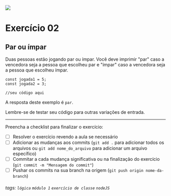 ![](https://i.imgur.com/xG74tOh.png)

# Exercício 02

## Par ou ímpar

Duas pessoas estão jogando par ou ímpar. Você deve imprimir "par" caso a vencedora seja a pessoa que escolheu par e "ímpar" caso a vencedora seja a pessoa que escolheu ímpar.

```javascript=
const jogada1 = 5;
const jogada2 = 3;

//seu código aqui

```

A resposta deste exemplo é `par`.

Lembre-se de testar seu código para outras variações de entrada.

---

Preencha a checklist para finalizar o exercício:

- [ ] Resolver o exercício revendo a aula se necessário
- [ ] Adicionar as mudanças aos commits (`git add .` para adicionar todos os arquivos ou `git add nome_do_arquivo` para adicionar um arquivo específico)
- [ ] Commitar a cada mudança significativa ou na finalização do exercício (`git commit -m "Mensagem do commit"`)
- [ ] Pushar os commits na sua branch na origem (`git push origin nome-da-branch`)

###### tags: `lógica` `módulo 1` `exercício de classe` `nodeJS`
